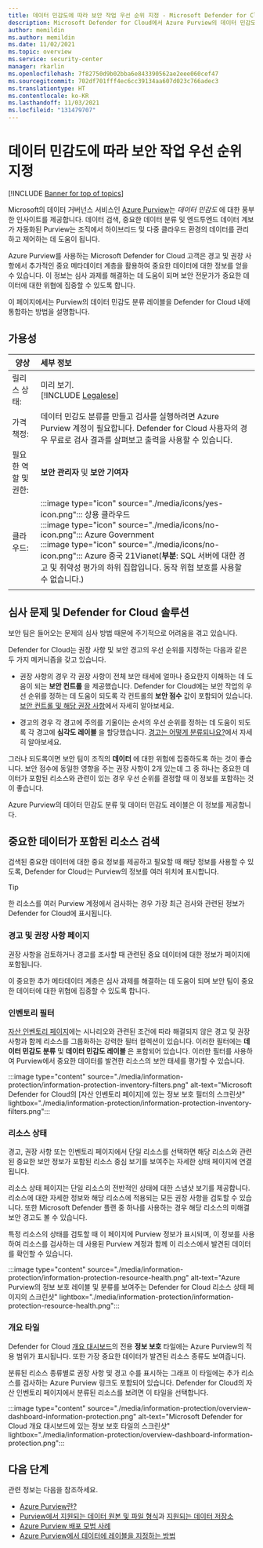 ```yaml
---
title: 데이터 민감도에 따라 보안 작업 우선 순위 지정 - Microsoft Defender for Cloud
description: Microsoft Defender for Cloud에서 Azure Purview의 데이터 민감도 분류 사용
author: memildin
ms.author: memildin
ms.date: 11/02/2021
ms.topic: overview
ms.service: security-center
manager: rkarlin
ms.openlocfilehash: 7f82750d9b02bba6e843390562ae2eee060cef47
ms.sourcegitcommit: 702df701fff4ec6cc39134aa607d023c766adec3
ms.translationtype: HT
ms.contentlocale: ko-KR
ms.lasthandoff: 11/03/2021
ms.locfileid: "131479707"
---
```

# <a name="prioritize-security-actions-by-data-sensitivity"></a>데이터 민감도에 따라 보안 작업 우선 순위 지정

[!INCLUDE [Banner for top of topics](./includes/banner.md)]

Microsoft의 데이터 거버넌스 서비스인 [Azure Purview](../purview/overview.md)는 *데이터 민감도* 에 대한 풍부한 인사이트를 제공합니다. 데이터 검색, 중요한 데이터 분류 및 엔드투엔드 데이터 계보가 자동화된 Purview는 조직에서 하이브리드 및 다중 클라우드 환경의 데이터를 관리하고 제어하는 데 도움이 됩니다.

Azure Purview를 사용하는 Microsoft Defender for Cloud 고객은 경고 및 권장 사항에서 추가적인 중요 메타데이터 계층을 활용하여 중요한 데이터에 대한 정보를 얻을 수 있습니다. 이 정보는 심사 과제를 해결하는 데 도움이 되며 보안 전문가가 중요한 데이터에 대한 위협에 집중할 수 있도록 합니다.

이 페이지에서는 Purview의 데이터 민감도 분류 레이블을 Defender for Cloud 내에 통합하는 방법을 설명합니다.

## <a name="availability"></a>가용성
|양상|세부 정보|
|----|:----|
|릴리스 상태:|미리 보기.<br>[!INCLUDE [Legalese](../../includes/security-center-preview-legal-text.md)]|
|가격 책정:|데이터 민감도 분류를 만들고 검사를 실행하려면 Azure Purview 계정이 필요합니다. Defender for Cloud 사용자의 경우 무료로 검사 결과를 살펴보고 출력을 사용할 수 있습니다.|
|필요한 역할 및 권한:|**보안 관리자** 및 **보안 기여자**|
|클라우드:|:::image type="icon" source="./media/icons/yes-icon.png"::: 상용 클라우드<br>:::image type="icon" source="./media/icons/no-icon.png"::: Azure Government<br>:::image type="icon" source="./media/icons/no-icon.png"::: Azure 중국 21Vianet(**부분**: SQL 서버에 대한 경고 및 취약성 평가의 하위 집합입니다. 동작 위협 보호를 사용할 수 없습니다.)|
|||


## <a name="the-triage-problem-and-defender-for-clouds-solution"></a>심사 문제 및 Defender for Cloud 솔루션
보안 팀은 들어오는 문제의 심사 방법 때문에 주기적으로 어려움을 겪고 있습니다. 

Defender for Cloud는 권장 사항 및 보안 경고의 우선 순위를 지정하는 다음과 같은 두 가지 메커니즘을 갖고 있습니다.

- 권장 사항의 경우 각 권장 사항이 전체 보안 태세에 얼마나 중요한지 이해하는 데 도움이 되는 **보안 컨트롤** 을 제공했습니다. Defender for Cloud에는 보안 작업의 우선 순위를 정하는 데 도움이 되도록 각 컨트롤의 **보안 점수** 값이 포함되어 있습니다. [보안 컨트롤 및 해당 권장 사항](secure-score-security-controls.md#security-controls-and-their-recommendations)에서 자세히 알아보세요.

- 경고의 경우 각 경고에 주의를 기울이는 순서의 우선 순위를 정하는 데 도움이 되도록 각 경고에 **심각도 레이블** 을 할당했습니다. [경고는 어떻게 분류되나요?](alerts-overview.md#how-are-alerts-classified)에서 자세히 알아보세요.

그러나 되도록이면 보안 팀이 조직의 **데이터** 에 대한 위험에 집중하도록 하는 것이 좋습니다. 보안 점수에 동일한 영향을 주는 권장 사항이 2개 있는데 그 중 하나는 중요한 데이터가 포함된 리소스와 관련이 있는 경우 우선 순위를 결정할 때 이 정보를 포함하는 것이 좋습니다.

Azure Purview의 데이터 민감도 분류 및 데이터 민감도 레이블은 이 정보를 제공합니다.

## <a name="discover-resources-with-sensitive-data"></a>중요한 데이터가 포함된 리소스 검색
검색된 중요한 데이터에 대한 중요 정보를 제공하고 필요할 때 해당 정보를 사용할 수 있도록, Defender for Cloud는 Purview의 정보를 여러 위치에 표시합니다.

> [!TIP]
> 한 리소스를 여러 Purview 계정에서 검사하는 경우 가장 최근 검사와 관련된 정보가 Defender for Cloud에 표시됩니다.


### <a name="alerts-and-recommendations-pages"></a>경고 및 권장 사항 페이지
권장 사항을 검토하거나 경고를 조사할 때 관련된 중요 데이터에 대한 정보가 페이지에 포함됩니다.

이 중요한 추가 메타데이터 계층은 심사 과제를 해결하는 데 도움이 되며 보안 팀이 중요한 데이터에 대한 위협에 집중할 수 있도록 합니다.



### <a name="inventory-filters"></a>인벤토리 필터
[자산 인벤토리 페이지](asset-inventory.md)에는 시나리오와 관련된 조건에 따라 해결되지 않은 경고 및 권장 사항과 함께 리소스를 그룹화하는 강력한 필터 컬렉션이 있습니다. 이러한 필터에는 **데이터 민감도 분류** 및 **데이터 민감도 레이블** 은 포함되어 있습니다. 이러한 필터를 사용하여 Purview에서 중요한 데이터를 발견한 리소스의 보안 태세를 평가할 수 있습니다.

:::image type="content" source="./media/information-protection/information-protection-inventory-filters.png" alt-text="Microsoft Defender for Cloud의 [자산 인벤토리 페이지]에 있는 정보 보호 필터의 스크린샷" lightbox="./media/information-protection/information-protection-inventory-filters.png":::

### <a name="resource-health"></a>리소스 상태 
경고, 권장 사항 또는 인벤토리 페이지에서 단일 리소스를 선택하면 해당 리소스와 관련된 중요한 보안 정보가 포함된 리소스 중심 보기를 보여주는 자세한 상태 페이지에 연결됩니다. 

리소스 상태 페이지는 단일 리소스의 전반적인 상태에 대한 스냅샷 보기를 제공합니다. 리소스에 대한 자세한 정보와 해당 리소스에 적용되는 모든 권장 사항을 검토할 수 있습니다. 또한 Microsoft Defender 플랜 중 하나를 사용하는 경우 해당 리소스의 미해결 보안 경고도 볼 수 있습니다.

특정 리소스의 상태를 검토할 때 이 페이지에 Purview 정보가 표시되며, 이 정보를 사용하여 리소스를 검사하는 데 사용된 Purview 계정과 함께 이 리소스에서 발견된 데이터를 확인할 수 있습니다.

:::image type="content" source="./media/information-protection/information-protection-resource-health.png" alt-text="Azure Purview의 정보 보호 레이블 및 분류를 보여주는 Defender for Cloud 리소스 상태 페이지의 스크린샷" lightbox="./media/information-protection/information-protection-resource-health.png":::

### <a name="overview-tile"></a>개요 타일
Defender for Cloud [개요 대시보드](overview-page.md)의 전용 **정보 보호** 타일에는 Azure Purview의 적용 범위가 표시됩니다. 또한 가장 중요한 데이터가 발견된 리소스 종류도 보여줍니다.

분류된 리소스 종류별로 권장 사항 및 경고 수를 표시하는 그래프 이 타일에는 추가 리소스를 검사하는 Azure Purview 링크도 포함되어 있습니다. Defender for Cloud의 자산 인벤토리 페이지에서 분류된 리소스를 보려면 이 타일을 선택합니다.

:::image type="content" source="./media/information-protection/overview-dashboard-information-protection.png" alt-text="Microsoft Defender for Cloud 개요 대시보드에 있는 정보 보호 타일의 스크린샷" lightbox="./media/information-protection/overview-dashboard-information-protection.png":::


## <a name="next-steps"></a>다음 단계

관련 정보는 다음을 참조하세요.

- [Azure Purview란?](../purview/overview.md)
- [Purview에서 지원되는 데이터 원본 및 파일 형식](../purview/sources-and-scans.md)과 [지원되는 데이터 저장소](../purview/purview-connector-overview.md)
- [Azure Purview 배포 모범 사례](../purview/deployment-best-practices.md)
- [Azure Purview에서 데이터에 레이블을 지정하는 방법](../purview/how-to-automatically-label-your-content.md)
